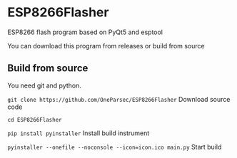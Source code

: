 # ESP8266Flasher
ESP8266 flash program based on PyQt5 and esptool


You can download this program from releases or build from source

## Build from source

You need git and python.

```git clone https://github.com/OneParsec/ESP8266Flasher``` Download source code

```cd ESP8266Flasher``` 

```pip install pyinstaller``` Install build instrument

```pyinstaller --onefile --noconsole --icon=icon.ico main.py``` Start build

